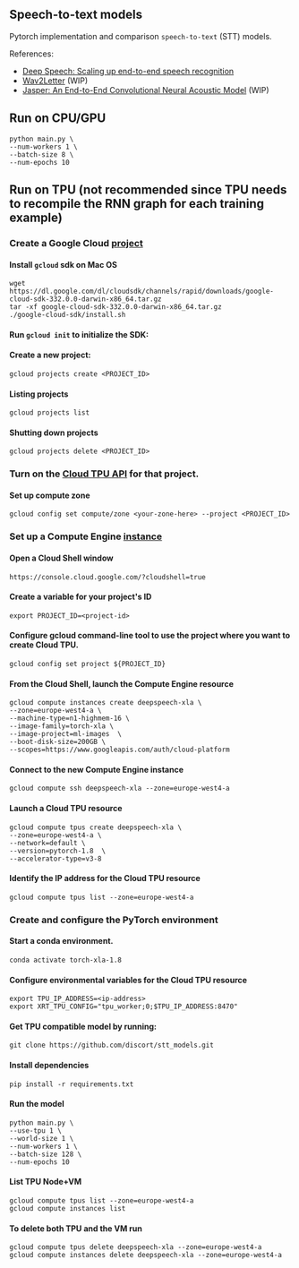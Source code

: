 ## Speech-to-text models 

Pytorch implementation and comparison `speech-to-text` (STT) models.

References:
- [Deep Speech: Scaling up end-to-end speech recognition](https://arxiv.org/abs/1412.5567)
- [Wav2Letter](https://arxiv.org/abs/1609.03193) (WIP)
- [Jasper: An End-to-End Convolutional Neural Acoustic Model](https://arxiv.org/abs/1904.03288) (WIP)

## Run on CPU/GPU
    python main.py \
    --num-workers 1 \
    --batch-size 8 \
    --num-epochs 10

## Run on TPU (not recommended since TPU needs to recompile the RNN graph for each training example)

### Create a Google Cloud [project](https://cloud.google.com/resource-manager/docs/creating-managing-projects)

#### Install `gcloud` sdk on Mac OS
    wget https://dl.google.com/dl/cloudsdk/channels/rapid/downloads/google-cloud-sdk-332.0.0-darwin-x86_64.tar.gz
    tar -xf google-cloud-sdk-332.0.0-darwin-x86_64.tar.gz
    ./google-cloud-sdk/install.sh

#### Run `gcloud init` to initialize the SDK:

#### Create a new project:
    gcloud projects create <PROJECT_ID>

#### Listing projects
    gcloud projects list

#### Shutting down projects
    gcloud projects delete <PROJECT_ID>

### Turn on the [Cloud TPU API](https://console.cloud.google.com/apis/library/tpu.googleapis.com) for that project.

#### Set up compute zone
    gcloud config set compute/zone <your-zone-here> --project <PROJECT_ID>

### Set up a Compute Engine [instance](https://cloud.google.com/tpu/docs/tutorials/pytorch-dlrm#set_up_a_instance)

#### Open a Cloud Shell window
    https://console.cloud.google.com/?cloudshell=true

#### Create a variable for your project's ID
    export PROJECT_ID=<project-id>

#### Configure gcloud command-line tool to use the project where you want to create Cloud TPU.
    gcloud config set project ${PROJECT_ID}

#### From the Cloud Shell, launch the Compute Engine resource
    gcloud compute instances create deepspeech-xla \
    --zone=europe-west4-a \
    --machine-type=n1-highmem-16 \
    --image-family=torch-xla \
    --image-project=ml-images  \
    --boot-disk-size=200GB \
    --scopes=https://www.googleapis.com/auth/cloud-platform

#### Connect to the new Compute Engine instance
    gcloud compute ssh deepspeech-xla --zone=europe-west4-a

#### Launch a Cloud TPU resource
    gcloud compute tpus create deepspeech-xla \
    --zone=europe-west4-a \
    --network=default \
    --version=pytorch-1.8  \
    --accelerator-type=v3-8

#### Identify the IP address for the Cloud TPU resource
    gcloud compute tpus list --zone=europe-west4-a

### Create and configure the PyTorch environment

#### Start a conda environment.
    conda activate torch-xla-1.8

#### Configure environmental variables for the Cloud TPU resource
    export TPU_IP_ADDRESS=<ip-address>
    export XRT_TPU_CONFIG="tpu_worker;0;$TPU_IP_ADDRESS:8470"

#### Get TPU compatible model by running:
    git clone https://github.com/discort/stt_models.git

#### Install dependencies
    pip install -r requirements.txt

#### Run the model
    python main.py \
    --use-tpu 1 \
    --world-size 1 \
    --num-workers 1 \
    --batch-size 128 \
    --num-epochs 10

#### List TPU Node+VM
    gcloud compute tpus list --zone=europe-west4-a
    gcloud compute instances list

#### To delete both TPU and the VM run
    gcloud compute tpus delete deepspeech-xla --zone=europe-west4-a
    gcloud compute instances delete deepspeech-xla --zone=europe-west4-a
